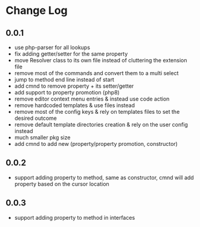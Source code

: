 # Change Log

## 0.0.1

- use php-parser for all lookups
- fix adding getter/setter for the same property
- move Resolver class to its own file instead of cluttering the extension file
- remove most of the commands and convert them to a multi select
- jump to method end line instead of start
- add cmnd to remove property + its setter/getter
- add support to property promotion (php8)
- remove editor context menu entries & instead use code action
- remove hardcoded templates & use files instead
- remove most of the config keys & rely on templates files to set the desired outcome
- remove default template directories creation & rely on the user config instead
- much smaller pkg size
- add cmnd to add new (property/property promotion, constructor)

## 0.0.2

- support adding property to method, same as constructor, cmnd will add property based on the cursor location

## 0.0.3

- support adding property to method in interfaces

